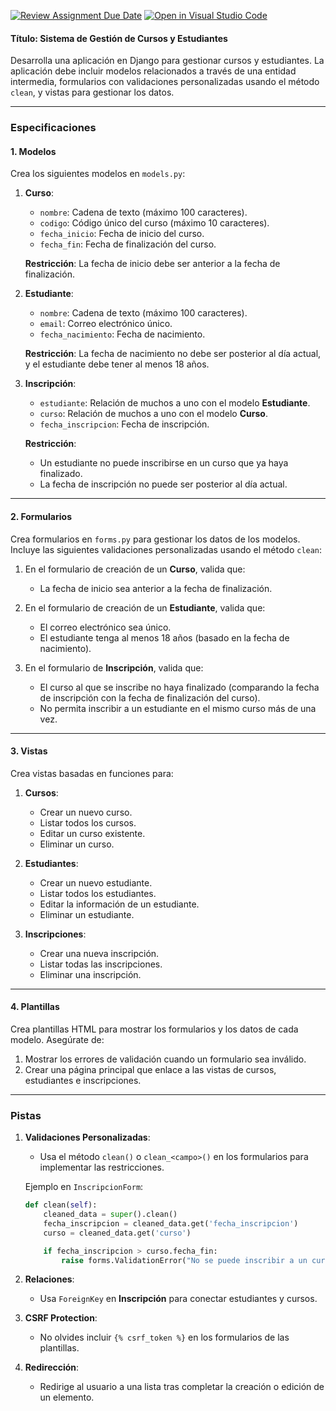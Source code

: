 [![Review Assignment Due Date](https://classroom.github.com/assets/deadline-readme-button-22041afd0340ce965d47ae6ef1cefeee28c7c493a6346c4f15d667ab976d596c.svg)](https://classroom.github.com/a/wGJQJZMO)
[![Open in Visual Studio Code](https://classroom.github.com/assets/open-in-vscode-2e0aaae1b6195c2367325f4f02e2d04e9abb55f0b24a779b69b11b9e10269abc.svg)](https://classroom.github.com/online_ide?assignment_repo_id=17529039&assignment_repo_type=AssignmentRepo)
#### **Título: Sistema de Gestión de Cursos y Estudiantes**

Desarrolla una aplicación en Django para gestionar cursos y estudiantes. La aplicación debe incluir modelos relacionados a través de una entidad intermedia, formularios con validaciones personalizadas usando el método `clean`, y vistas para gestionar los datos.

---

### **Especificaciones**

#### **1. Modelos**

Crea los siguientes modelos en `models.py`:

1. **Curso**:
   - `nombre`: Cadena de texto (máximo 100 caracteres).
   - `codigo`: Código único del curso (máximo 10 caracteres).
   - `fecha_inicio`: Fecha de inicio del curso.
   - `fecha_fin`: Fecha de finalización del curso.

   **Restricción**: La fecha de inicio debe ser anterior a la fecha de finalización.

2. **Estudiante**:
   - `nombre`: Cadena de texto (máximo 100 caracteres).
   - `email`: Correo electrónico único.
   - `fecha_nacimiento`: Fecha de nacimiento.

   **Restricción**: La fecha de nacimiento no debe ser posterior al día actual, y el estudiante debe tener al menos 18 años.

3. **Inscripción**:
   - `estudiante`: Relación de muchos a uno con el modelo **Estudiante**.
   - `curso`: Relación de muchos a uno con el modelo **Curso**.
   - `fecha_inscripcion`: Fecha de inscripción.

   **Restricción**: 
   - Un estudiante no puede inscribirse en un curso que ya haya finalizado.
   - La fecha de inscripción no puede ser posterior al día actual.
---

#### **2. Formularios**

Crea formularios en `forms.py` para gestionar los datos de los modelos. Incluye las siguientes validaciones personalizadas usando el método `clean`:

1. En el formulario de creación de un **Curso**, valida que:
   - La fecha de inicio sea anterior a la fecha de finalización.

2. En el formulario de creación de un **Estudiante**, valida que:
   - El correo electrónico sea único.
   - El estudiante tenga al menos 18 años (basado en la fecha de nacimiento).

3. En el formulario de **Inscripción**, valida que:
   - El curso al que se inscribe no haya finalizado (comparando la fecha de inscripción con la fecha de finalización del curso).
   - No permita inscribir a un estudiante en el mismo curso más de una vez.

---

#### **3. Vistas**

Crea vistas basadas en funciones para:

1. **Cursos**:
   - Crear un nuevo curso.
   - Listar todos los cursos.
   - Editar un curso existente.
   - Eliminar un curso.

2. **Estudiantes**:
   - Crear un nuevo estudiante.
   - Listar todos los estudiantes.
   - Editar la información de un estudiante.
   - Eliminar un estudiante.

3. **Inscripciones**:
   - Crear una nueva inscripción.
   - Listar todas las inscripciones.
   - Eliminar una inscripción.

---

#### **4. Plantillas**

Crea plantillas HTML para mostrar los formularios y los datos de cada modelo. Asegúrate de:

1. Mostrar los errores de validación cuando un formulario sea inválido.
2. Crear una página principal que enlace a las vistas de cursos, estudiantes e inscripciones.

---

### **Pistas**

1. **Validaciones Personalizadas**:
   - Usa el método `clean()` o `clean_<campo>()` en los formularios para implementar las restricciones.

   Ejemplo en `InscripcionForm`:
   ```python
   def clean(self):
       cleaned_data = super().clean()
       fecha_inscripcion = cleaned_data.get('fecha_inscripcion')
       curso = cleaned_data.get('curso')

       if fecha_inscripcion > curso.fecha_fin:
           raise forms.ValidationError("No se puede inscribir a un curso que ya ha finalizado.")
   ```

2. **Relaciones**:
   - Usa `ForeignKey` en **Inscripción** para conectar estudiantes y cursos.

3. **CSRF Protection**:
   - No olvides incluir `{% csrf_token %}` en los formularios de las plantillas.

4. **Redirección**:
   - Redirige al usuario a una lista tras completar la creación o edición de un elemento.
